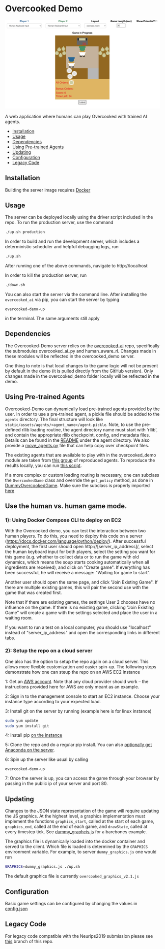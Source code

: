 # Overcooked Demo
<p align="center">
<img src="./server/static/images/browser_view.png" >
</p>

A web application where humans can play Overcooked with trained AI agents.

* [Installation](#installation)
* [Usage](#usage)
* [Dependencies](#dependencies)
* [Using Pre-trained Agents](#using-pre-trained-agents)
* [Updating](#updating)
* [Configuration](#configuration)
* [Legacy Code](#legacy-code)

## Installation

Building the server image requires [Docker](https://docs.docker.com/get-docker/)

## Usage

The server can be deployed locally using the driver script included in the repo. To run the production server, use the command
```bash
./up.sh production
```

In order to build and run the development server, which includes a deterministic scheduler and helpful debugging logs, run
```bash
./up.sh
```

After running one of the above commands, navigate to http://localhost

In order to kill the production server, run
```bash
./down.sh
```

You can also start the server via the command line. After installing the `overcooked_ai` via pip, you can start the server by typing

```
overcooked-demo-up
```

in the terminal. The same arguments still apply

## Dependencies

The Overcooked-Demo server relies on the [overcooked-ai](https://github.com/HumanCompatibleAI/overcooked_ai) repo, specifically the submodules overcooked_ai_py and human_aware_rl. Changes made in these modules will be reflected in the overcooked_demo server.

One thing to note is that local changes to the game logic will not be present by default in the demo (it is pulled directly from the GitHub version). Only changes made in the overcooked_demo folder locally will be reflected in the demo.

## Using Pre-trained Agents

Overcooked-Demo can dynamically load pre-trained agents provided by the user. In order to use a pre-trained agent, a pickle file should be added to the `agents` directory. The final structure will look like `static/assets/agents/<agent_name>/agent.pickle`. Note, to use the pre-defined rllib loading routine, the agent directory name must start with 'rllib', and contain the appropriate rllib checkpoint, config, and metadata files. Details can be found in the [README](server/static/assets/agents/README.md) under the agent directory. We also provide a [move_agents.py](server/move_agents.py) file that can help copy over checkpoint files.

The existing agents that are available to play with in the overcooked_demo module are taken from [this group](https://drive.google.com/drive/folders/1CI3rLZg5wpjpoTDBi1M1qn8xvjqhk5Md?usp=share_link) of reproduced agents. To reproduce the results locally, you can run [this script](https://github.com/HumanCompatibleAI/overcooked_ai/blob/master/src/human_aware_rl/ppo/run_experiments.sh). 

If a more complex or custom loading routing is necessary, one can subclass the `OvercookedGame` class and override the `get_policy` method, as done in [DummyOvercookedGame](server/game.py#L420). Make sure the subclass is properly imported [here](server/app.py#L5)



## Use the human vs. human game mode.

### 1): Using Docker Compose CLI to deploy on EC2
With the Overcooked demo, you can test the interaction between two human players. To do this, you need to deploy this code on a server (https://docs.docker.com/language/python/deploy/). 
After successful deployment, the first user should open http://[server_ip_address]/, select the human keyboard input for both players, select the setting you want for this game (e.g. whether to collect data or to run the game with old dynamics, which means the soup starts cooking automatically when all ingredients are received), and click on "Create game". If everything has been successful, he will receive a message: "Waiting for game to start". 

Another user should open the same page, and click "Join Existing Game". If there are multiple existing games, this will pair the second use with the game that was created first. 

Note that if there are existing games, the settings User 2 chooses have no influence on the game. If there is no existing game, clicking "Join Existing Game" will create a game with the settings selected and place the user in a waiting room.

If you want to run a test on a local computer, you should use "localhost" instead of "server_ip_address" and open the corresponding links in different tabs.

### 2): Setup the repo on a cloud server 
One also has the option to setup the repo again on a cloud server. This allows more flexible customization and easier spin-up. The following steps demonstrate how one can steup the repo on an AWS EC2 instance 

1: Get an [AWS account](https://aws.amazon.com/free/). Note that any cloud provider should work – the instructions provided here for AWS are only meant as an example.

2: Sign in to the management console to start an EC2 instance. Choose your instance type according to your expected load. 

3: Install git on the server by running (example here is for linux instance)

```bash
sudo yum update
sudo yum install git
```
4: Install pip [on the instance](https://docs.aws.amazon.com/elasticbeanstalk/latest/dg/eb-cli3-install-linux.html)

5: Clone the repo and do a regular pip install. You can also [optionally get Anaconda on the server](https://medium.com/@GalarnykMichael/aws-ec2-part-3-installing-anaconda-on-ec2-linux-ubuntu-dbef0835818a).

6: Spin up the server like usual by calling 

```
overcooked-demo-up
```

7: Once the server is up, you can access the game through your browser by passing in the public ip of your server and port 80.
## Updating
Changes to the JSON state representation of the game will require updating the JS graphics. At the highest level, a graphics implementation must implement the functions `graphics_start`, called at the start of each game, `graphics_end`, called at the end of each game, and `drawState`, called at every timestep tick. See [dummy_graphcis.js](server/graphics/dummy_graphics.js) for a barebones example.

The graphics file is dynamically loaded into the docker container and served to the client. Which file is loaded is determined by the `GRAPHICS` environment variable. For example, to server `dummy_graphics.js` one would run
```bash
GRAPHICS=dummy_graphics.js ./up.sh
```
The default graphics file is currently `overcooked_graphics_v2.1.js`


## Configuration

Basic game settings can be configured by changing the values in [config.json](server/config.json)

## Legacy Code

For legacy code compatible with the Neurips2019 submission please see [this](https://github.com/HumanCompatibleAI/overcooked-demo/tree/legacy) branch of this repo. 
